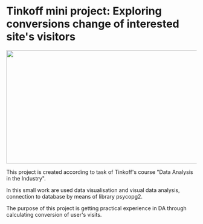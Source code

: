 # Tinkoff mini project: Exploring conversions change of interested site's visitors

<div align="center">
  <img src="https://acdn.tinkoff.ru/static/pages/files/fa3f07a6-7dfd-4e08-963c-926f1960f655.webp" width="600" height="300"/>
</div>

This project is created according to task of Tinkoff's course "Data Analysis in the Industry".

In this small work are used data visualisation and visual data analysis, connection to database by means of library psycopg2.

The purpose of this project is getting practical experience in DA through calculating conversion of user's visits.
